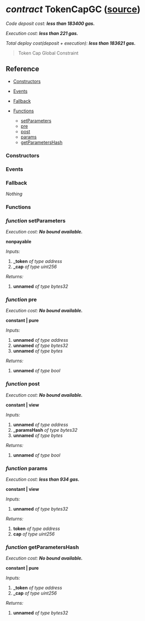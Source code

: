 # *contract* TokenCapGC ([source](https://github.com/daostack/daostack/tree/master/./contracts/globalConstraints/TokenCapGC.sol))
*Code deposit cost: **less than 183400 gas.***

*Execution cost: **less than 221 gas.***

*Total deploy cost(deposit + execution): **less than 183621 gas.***

> Token Cap Global Constraint


## Reference
- [Constructors](#constructors)

- [Events](#events)

- [Fallback](#fallback)
- [Functions](#functions)
    - [setParameters](#function-setparameters)
    - [pre](#function-pre)
    - [post](#function-post)
    - [params](#function-params)
    - [getParametersHash](#function-getparametershash)
### Constructors

### Events

### Fallback
*Nothing*
### Functions
### *function* setParameters

*Execution cost: **No bound available.***

**nonpayable**

*Inputs:*
1. **_token** *of type address*
2. **_cap** *of type uint256*

*Returns:*
1. **unnamed** *of type bytes32*


### *function* pre

*Execution cost: **No bound available.***

**constant | pure**

*Inputs:*
1. **unnamed** *of type address*
2. **unnamed** *of type bytes32*
3. **unnamed** *of type bytes*

*Returns:*
1. **unnamed** *of type bool*


### *function* post

*Execution cost: **No bound available.***

**constant | view**

*Inputs:*
1. **unnamed** *of type address*
2. **_paramsHash** *of type bytes32*
3. **unnamed** *of type bytes*

*Returns:*
1. **unnamed** *of type bool*


### *function* params

*Execution cost: **less than 934 gas.***

**constant | view**

*Inputs:*
1. **unnamed** *of type bytes32*

*Returns:*
1. **token** *of type address*
2. **cap** *of type uint256*


### *function* getParametersHash

*Execution cost: **No bound available.***

**constant | pure**

*Inputs:*
1. **_token** *of type address*
2. **_cap** *of type uint256*

*Returns:*
1. **unnamed** *of type bytes32*


